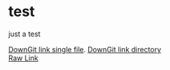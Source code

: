 # test
just a test

[DownGit link single file](https://downgit.github.io/#/home?url=https://github.com/omni-biscuit/test/blob/main/OF-Review%20New%20Projects.omnifocusjs). 
[DownGit link directory](https://downgit.github.io/#/home?url=https://github.com/omni-biscuit/test/tree/main/folder)  
[Raw Link](https://raw.githubusercontent.com/omni-biscuit/test/main/OF-Review%20New%20Projects.omnifocusjs)

